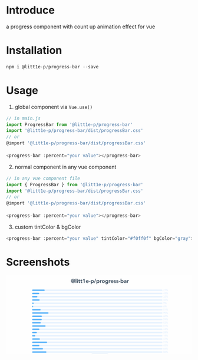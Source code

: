 # Introduce

a progress component with count up animation effect for vue

# Installation

```js
npm i @litt1e-p/progress-bar --save
```

# Usage

1. global component via `Vue.use()`
  
```js
// in main.js
import ProgressBar from '@litt1e-p/progress-bar'
import '@litt1e-p/progress-bar/dist/progressBar.css'
// or 
@import '@litt1e-p/progress-bar/dist/progressBar.css'

<progress-bar :percent="your value"></progress-bar>
```

2. normal component in any vue component

```js
// in any vue component file
import { ProgressBar } from '@litt1e-p/progress-bar'
import '@litt1e-p/progress-bar/dist/progressBar.css'
// or 
@import '@litt1e-p/progress-bar/dist/progressBar.css'

<progress-bar :percent="your value"></progress-bar>
``` 

3. custom tintColor & bgColor
```js
<progress-bar :percent="your value" tintColor="#f0ff0f" bgColor="gray"></progress-bar>
```

# Screenshots

![](screenshots/1.gif)
